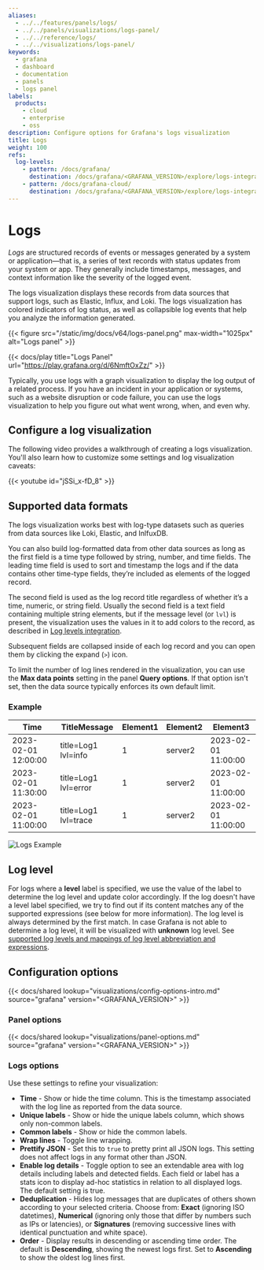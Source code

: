 ```yaml
---
aliases:
  - ../../features/panels/logs/
  - ../../panels/visualizations/logs-panel/
  - ../../reference/logs/
  - ../../visualizations/logs-panel/
keywords:
  - grafana
  - dashboard
  - documentation
  - panels
  - logs panel
labels:
  products:
    - cloud
    - enterprise
    - oss
description: Configure options for Grafana's logs visualization
title: Logs
weight: 100
refs:
  log-levels:
    - pattern: /docs/grafana/
      destination: /docs/grafana/<GRAFANA_VERSION>/explore/logs-integration/#log-level
    - pattern: /docs/grafana-cloud/
      destination: /docs/grafana/<GRAFANA_VERSION>/explore/logs-integration/#log-level
---
```


# Logs

_Logs_ are structured records of events or messages generated by a system or application&mdash;that is, a series of text records with status updates from your system or app. They generally include timestamps, messages, and context information like the severity of the logged event.

The logs visualization displays these records from data sources that support logs, such as Elastic, Influx, and Loki. The logs visualization has colored indicators of log status, as well as collapsible log events that help you analyze the information generated.

{{< figure src="/static/img/docs/v64/logs-panel.png" max-width="1025px" alt="Logs panel" >}}

{{< docs/play title="Logs Panel" url="https://play.grafana.org/d/6NmftOxZz/" >}}

Typically, you use logs with a graph visualization to display the log output of a related process. If you have an incident in your application or systems, such as a website disruption or code failure, you can use the logs visualization to help you figure out what went wrong, when, and even why.

## Configure a log visualization

The following video provides a walkthrough of creating a logs visualization. You'll also learn how to customize some settings and log visualization caveats:

{{< youtube id="jSSi_x-fD_8" >}}

## Supported data formats

The logs visualization works best with log-type datasets such as queries from data sources like Loki, Elastic, and InlfuxDB.

You can also build log-formatted data from other data sources as long as the first field is a time type followed by string, number, and time fields. The leading time field is used to sort and timestamp the logs and if the data contains other time-type fields, they’re included as elements of the logged record.

The second field is used as the log record title regardless of whether it’s a time, numeric, or string field. Usually the second field is a text field containing multiple string elements, but if the message level (or `lvl`) is present, the visualization uses the values in it to add colors to the record, as described in [Log levels integration](ref:log-levels).

Subsequent fields are collapsed inside of each log record and you can open them by clicking the expand (`>`) icon.

To limit the number of log lines rendered in the visualization, you can use the **Max data points** setting in the panel **Query options**. If that option isn't set, then the data source typically enforces its own default limit.

### Example

| Time                | TitleMessage         | Element1 | Element2 | Element3            |
| ------------------- | -------------------- | -------- | -------- | ------------------- |
| 2023-02-01 12:00:00 | title=Log1 lvl=info  | 1        | server2  | 2023-02-01 11:00:00 |
| 2023-02-01 11:30:00 | title=Log1 lvl=error | 1        | server2  | 2023-02-01 11:00:00 |
| 2023-02-01 11:00:00 | title=Log1 lvl=trace | 1        | server2  | 2023-02-01 11:00:00 |

![Logs Example](/media/docs/grafana/panels-visualizations/screenshot-grafana-12.1-logs-example.png 'Logs Example')

## Log level

For logs where a **level** label is specified, we use the value of the label to determine the log level and update color accordingly. If the log doesn't have a level label specified, we try to find out if its content matches any of the supported expressions (see below for more information). The log level is always determined by the first match. In case Grafana is not able to determine a log level, it will be visualized with **unknown** log level. See [supported log levels and mappings of log level abbreviation and expressions](ref:log-levels).

## Configuration options

{{< docs/shared lookup="visualizations/config-options-intro.md" source="grafana" version="<GRAFANA_VERSION>" >}}

### Panel options

{{< docs/shared lookup="visualizations/panel-options.md" source="grafana" version="<GRAFANA_VERSION>" >}}

### Logs options

Use these settings to refine your visualization:

- **Time** - Show or hide the time column. This is the timestamp associated with the log line as reported from the data source.
- **Unique labels** - Show or hide the unique labels column, which shows only non-common labels.
- **Common labels** - Show or hide the common labels.
- **Wrap lines** - Toggle line wrapping.
- **Prettify JSON** - Set this to `true` to pretty print all JSON logs. This setting does not affect logs in any format other than JSON.
- **Enable log details** - Toggle option to see an extendable area with log details including labels and detected fields. Each field or label has a stats icon to display ad-hoc statistics in relation to all displayed logs. The default setting is true.
- **Deduplication** - Hides log messages that are duplicates of others shown according to your selected criteria. Choose from: **Exact** (ignoring ISO datetimes), **Numerical** (ignoring only those that differ by numbers such as IPs or latencies), or **Signatures** (removing successive lines with identical punctuation and white space).
- **Order** - Display results in descending or ascending time order. The default is **Descending**, showing the newest logs first. Set to **Ascending** to show the oldest log lines first.
